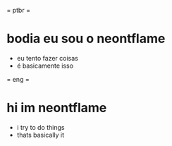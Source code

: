 = ptbr =
# bodia eu sou o neontflame
- eu tento fazer coisas
- é basicamente isso

= eng =
# hi im neontflame
- i try to do things
- thats basically it
